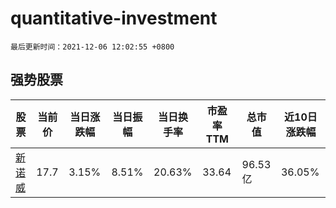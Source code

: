 # quantitative-investment

`最后更新时间：2021-12-06 12:02:55 +0800`

## 强势股票

|股票|当前价|当日涨跌幅|当日振幅|当日换手率|市盈率TTM|总市值|近10日涨跌幅|
|----|----|----|----|----|----|----|----|
|[新诺威](https://xueqiu.com/S/SZ300765)|17.7|3.15%|8.51%|20.63%|33.64|96.53亿|36.05%|
